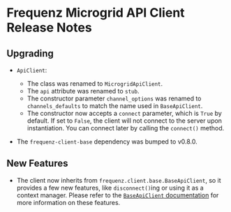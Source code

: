 # Frequenz Microgrid API Client Release Notes

## Upgrading

- `ApiClient`:

    * The class was renamed to `MicrogridApiClient`.
    * The `api` attribute was renamed to `stub`.
    * The constructor parameter `channel_options` was renamed to `channels_defaults` to match the name used in `BaseApiClient`.
    * The constructor now accepts a `connect` parameter, which is `True` by default. If set to `False`, the client will not connect to the server upon instantiation. You can connect later by calling the `connect()` method.

* The `frequenz-client-base` dependency was bumped to v0.8.0.

## New Features

- The client now inherits from `frequenz.client.base.BaseApiClient`, so it provides a few new features, like `disconnect()`ing or using it as a context manager. Please refer to the [`BaseApiClient` documentation](https://frequenz-floss.github.io/frequenz-client-base-python/latest/reference/frequenz/client/base/client/#frequenz.client.base.client.BaseApiClient) for more information on these features.
